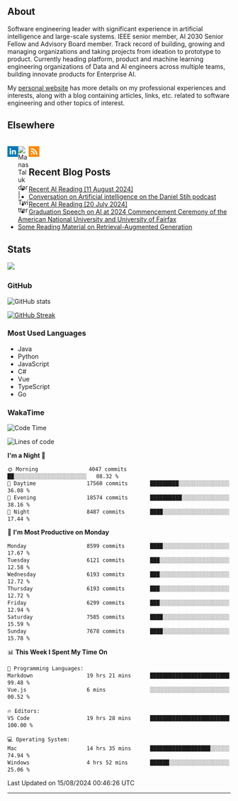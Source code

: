 ## About

Software engineering leader with significant experience in artificial intelligence and large-scale systems. IEEE senior member, AI 2030 Senior Fellow and Advisory Board member. Track record of building, growing and managing organizations and taking projects from ideation to prototype to product. Currently heading platform, product and machine learning engineering organizations of Data and AI engineers across multiple teams, building innovate products for Enterprise AI.

My [personal website](https://manastalukdar.github.io/) has more details on my professional experiences and interests, along with a blog containing articles, links, etc. related to software engineering and other topics of interest.

## Elsewhere

</br>

<a href="https://www.linkedin.com/in/manastalukdar" target="_blank">
  <img align="left" alt="Manas Talukdar | Linkedin" width="24px" src="https://raw.githubusercontent.com/edent/SuperTinyIcons/master/images/svg/linkedin.svg" />
</a>
<a href="https://www.twitter.com/manastalukdar" target="_blank">
  <img align="left" alt="Manas Talukdar | Twitter" width="24px" src="https://github.com/TheDudeThatCode/TheDudeThatCode/blob/master/Assets/Twitter.svg" />
</a>
<a href="https://manastalukdar.github.io/" target="_blank">
  <img align="left" alt="Manas Talukdar | Website" width="24px" src="https://github.com/edent/SuperTinyIcons/blob/master/images/svg/rss.svg" />
</a>

</br>

## Recent Blog Posts

<!-- BLOG:START -->
- [Recent AI Reading [11 August 2024]](https://manastalukdar.github.io/blog/2024/08/11/recent-ai-reading-11-august-2024/)
- [Conversation on Artificial intelligence on the Daniel Stih podcast](https://manastalukdar.github.io/blog/2024/08/10/conversation-artificial-intelligence-daniel-stih-podcast/)
- [Recent AI Reading [20 July 2024]](https://manastalukdar.github.io/blog/2024/07/20/recent-ai-reading-20-july-2024/)
- [Graduation Speech on AI at 2024 Commencement Ceremony of the American National University and University of Fairfax](https://manastalukdar.github.io/blog/2024/06/22/graduation-speech-ai-2024-commencement-anu-uf/)
- [Some Reading Material on Retrieval-Augmented Generation](https://manastalukdar.github.io/blog/2024/06/02/reading-material-retrieval-augmented-generation/)
<!-- BLOG:END -->

## Stats

![](https://komarev.com/ghpvc/?username=manastalukdar)

### GitHub

![GitHub stats](https://github-readme-stats.vercel.app/api?username=manastalukdar&show_icons=true&hide_border=true&hide_rank=true&hide_title=true&icon_color=79ff97&text_color=cecac3&bg_color=4d4b4b)

[![GitHub Streak](https://streak-stats.demolab.com?user=manastalukdar&hide_border=true&border_radius=4&date_format=M%20j%5B%2C%20Y%5D&background=4D4B4B)](https://git.io/streak-stats)

### Most Used Languages

- Java
- Python
- JavaScript
- C#
- Vue
- TypeScript
- Go

<!--
![Top Langs](https://github-readme-stats.vercel.app/api/top-langs/?username=manastalukdar&layout=compact&hide_border=true&hide_title=true&icon_color=79ff97&text_color=cecac3&bg_color=4d4b4b)
-->

### WakaTime

<!--START_SECTION:waka-->
![Code Time](http://img.shields.io/badge/Code%20Time-4%2C705%20hrs%2050%20mins-blue)

![Lines of code](https://img.shields.io/badge/From%20Hello%20World%20I%27ve%20Written-11.8%20million%20lines%20of%20code-blue)

**I'm a Night 🦉** 

```text
🌞 Morning                4047 commits        ██░░░░░░░░░░░░░░░░░░░░░░░   08.32 % 
🌆 Daytime                17560 commits       █████████░░░░░░░░░░░░░░░░   36.08 % 
🌃 Evening                18574 commits       ██████████░░░░░░░░░░░░░░░   38.16 % 
🌙 Night                  8487 commits        ████░░░░░░░░░░░░░░░░░░░░░   17.44 % 
```
📅 **I'm Most Productive on Monday** 

```text
Monday                   8599 commits        ████░░░░░░░░░░░░░░░░░░░░░   17.67 % 
Tuesday                  6121 commits        ███░░░░░░░░░░░░░░░░░░░░░░   12.58 % 
Wednesday                6193 commits        ███░░░░░░░░░░░░░░░░░░░░░░   12.72 % 
Thursday                 6193 commits        ███░░░░░░░░░░░░░░░░░░░░░░   12.72 % 
Friday                   6299 commits        ███░░░░░░░░░░░░░░░░░░░░░░   12.94 % 
Saturday                 7585 commits        ████░░░░░░░░░░░░░░░░░░░░░   15.59 % 
Sunday                   7678 commits        ████░░░░░░░░░░░░░░░░░░░░░   15.78 % 
```


📊 **This Week I Spent My Time On** 

```text
💬 Programming Languages: 
Markdown                 19 hrs 21 mins      █████████████████████████   99.48 % 
Vue.js                   6 mins              ░░░░░░░░░░░░░░░░░░░░░░░░░   00.52 % 

🔥 Editors: 
VS Code                  19 hrs 28 mins      █████████████████████████   100.00 % 

💻 Operating System: 
Mac                      14 hrs 35 mins      ███████████████████░░░░░░   74.94 % 
Windows                  4 hrs 52 mins       ██████░░░░░░░░░░░░░░░░░░░   25.06 % 
```


 Last Updated on 15/08/2024 00:46:26 UTC
<!--END_SECTION:waka-->

---

<!--

**manastalukdar/manastalukdar** is a ✨ _special_ ✨ repository because its `README.md` (this file) appears on your GitHub profile.

Here are some ideas to get you started:

- 🔭 I’m currently working on ...
- 🌱 I’m currently learning ...
- 👯 I’m looking to collaborate on ...
- 🤔 I’m looking for help with ...
- 💬 Ask me about ...
- 📫 How to reach me: ...
- 😄 Pronouns: ...
- ⚡ Fun fact: ...
-->
